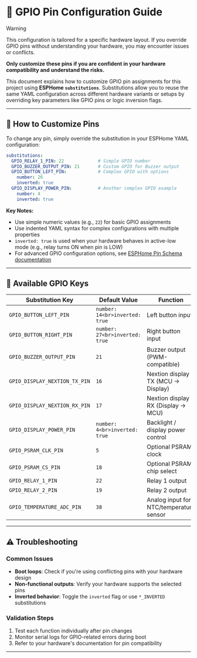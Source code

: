# 🔌 GPIO Pin Configuration Guide

> [!WARNING]
> This configuration is tailored for a specific hardware layout.
> If you override GPIO pins without understanding your hardware, you may encounter issues or conflicts.
>
> **Only customize these pins if you are confident in your hardware compatibility and understand the risks.**

This document explains how to customize GPIO pin assignments for this project using **ESPHome `substitutions`**.
Substitutions allow you to reuse the same YAML configuration across different hardware variants or setups by
overriding key parameters like GPIO pins or logic inversion flags.

---

## 🧩 How to Customize Pins

To change any pin, simply override the substitution in your ESPHome YAML configuration:

```yaml
substitutions:
  GPIO_RELAY_1_PIN: 22             # Simple GPIO number
  GPIO_BUZZER_OUTPUT_PIN: 21       # Custom GPIO for Buzzer output
  GPIO_BUTTON_LEFT_PIN:            # Complex GPIO with options
    number: 26
    inverted: true
  GPIO_DISPLAY_POWER_PIN:          # Another complex GPIO example
    number: 4
    inverted: true
```

**Key Notes:**
- Use simple numeric values (e.g., `22`) for basic GPIO assignments
- Use indented YAML syntax for complex configurations with multiple properties
- `inverted: true` is used when your hardware behaves in active-low mode (e.g., relay turns ON when pin is LOW)
- For advanced GPIO configuration options, see [ESPHome Pin Schema documentation](https://esphome.io/guides/configuration-types.html#pin-schema)

---

## 🔧 Available GPIO Keys

| Substitution Key              | Default Value                  | Function                                |
|-------------------------------|--------------------------------|-----------------------------------------|
| `GPIO_BUTTON_LEFT_PIN`        | `number: 14<br>inverted: true` | Left button input                       |
| `GPIO_BUTTON_RIGHT_PIN`       | `number: 27<br>inverted: true` | Right button input                      |
| `GPIO_BUZZER_OUTPUT_PIN`      | `21`                           | Buzzer output (PWM-compatible)          |
| `GPIO_DISPLAY_NEXTION_TX_PIN` | `16`                           | Nextion display TX (MCU → Display)      |
| `GPIO_DISPLAY_NEXTION_RX_PIN` | `17`                           | Nextion display RX (Display → MCU)      |
| `GPIO_DISPLAY_POWER_PIN`      | `number: 4<br>inverted: true`  | Backlight / display power control       |
| `GPIO_PSRAM_CLK_PIN`          | `5`                            | Optional PSRAM clock                    |
| `GPIO_PSRAM_CS_PIN`           | `18`                           | Optional PSRAM chip select              |
| `GPIO_RELAY_1_PIN`            | `22`                           | Relay 1 output                          |
| `GPIO_RELAY_2_PIN`            | `19`                           | Relay 2 output                          |
| `GPIO_TEMPERATURE_ADC_PIN`    | `38`                           | Analog input for NTC/temperature sensor |

---

## ⚠️ Troubleshooting

### Common Issues
- **Boot loops**: Check if you're using conflicting pins with your hardware design
- **Non-functional outputs**: Verify your hardware supports the selected pins
- **Inverted behavior**: Toggle the `inverted` flag or use `*_INVERTED` substitutions

### Validation Steps
1. Test each function individually after pin changes
2. Monitor serial logs for GPIO-related errors during boot
3. Refer to your hardware's documentation for pin compatibility

---
